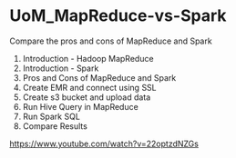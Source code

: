# UoM_MapReduce-vs-Spark
Compare the pros and cons of MapReduce and Spark

1. Introduction - Hadoop MapReduce
2. Introduction - Spark
3. Pros and Cons of MapReduce and Spark
4. Create EMR and connect using SSL
5. Create s3 bucket and upload data
6. Run Hive Query in MapReduce
7. Run Spark SQL
8. Compare Results


https://www.youtube.com/watch?v=22optzdNZGs
